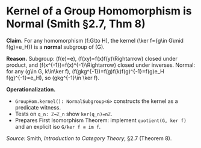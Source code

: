 # Kernel of a Group Homomorphism is Normal  (Smith §2.7, Thm 8)

**Claim.** For any homomorphism \(f:G\to H\), the kernel \(\ker f=\{g\in G\mid f(g)=e_H\}\) is a **normal** subgroup of \(G\).

**Reason.** Subgroup: \(f(e)=e\), \(f(xy)=f(x)f(y)\Rightarrow\) closed under product, and \(f(x^{-1})=f(x)^{-1}\Rightarrow\) closed under inverses.
Normal: for any \(g\in G, k\in\ker f\),
\(f(gkg^{-1})=f(g)f(k)f(g)^{-1}=f(g)e_H f(g)^{-1}=e_H\), so \(gkg^{-1}\in \ker f\).

**Operationalization.**
- `GroupHom.kernel(): NormalSubgroup<G>` constructs the kernel as a predicate witness.
- Tests on `q_n: ℤ→ℤ_n` show `ker(q_n)=nℤ`.
- Prepares First Isomorphism Theorem: implement `quotient(G, ker f)` and an explicit iso `G/ker f ≅ im f`.

*Source:* Smith, *Introduction to Category Theory*, §2.7 (Theorem 8).